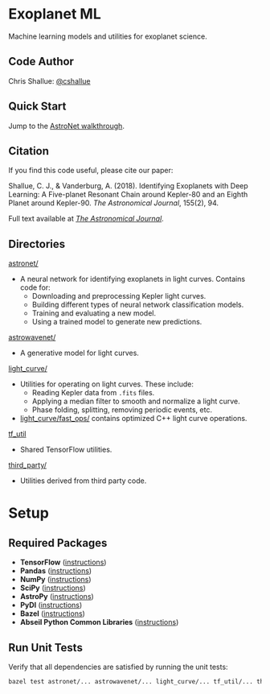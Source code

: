 # Exoplanet ML

Machine learning models and utilities for exoplanet science.

## Code Author

Chris Shallue: [@cshallue](https://github.com/cshallue)

## Quick Start

Jump to the [AstroNet walkthrough](astronet/README.md#walkthrough).

## Citation

If you find this code useful, please cite our paper:

Shallue, C. J., & Vanderburg, A. (2018). Identifying Exoplanets with Deep
Learning: A Five-planet Resonant Chain around Kepler-80 and an Eighth Planet
around Kepler-90. *The Astronomical Journal*, 155(2), 94.

Full text available at [*The Astronomical Journal*](http://iopscience.iop.org/article/10.3847/1538-3881/aa9e09/meta).

## Directories

[astronet/](astronet/)

* A neural network for identifying exoplanets in light curves. Contains code for:
  * Downloading and preprocessing Kepler light curves.
  * Building different types of neural network classification models.
  * Training and evaluating a new model.
  * Using a trained model to generate new predictions.

[astrowavenet/](astrowavenet/)

* A generative model for light curves.

[light_curve/](light_curve)

* Utilities for operating on light curves. These include:
  * Reading Kepler data from `.fits` files.
  * Applying a median filter to smooth and normalize a light curve.
  * Phase folding, splitting, removing periodic events, etc.
* [light_curve/fast_ops/](light_curve/fast_ops) contains optimized C++ light
curve operations.

[tf_util](tf_util)

* Shared TensorFlow utilities.

[third_party/](third_party/)

* Utilities derived from third party code.


# Setup

## Required Packages

* **TensorFlow** ([instructions](https://www.tensorflow.org/install/))
* **Pandas** ([instructions](http://pandas.pydata.org/pandas-docs/stable/install.html))
* **NumPy** ([instructions](https://docs.scipy.org/doc/numpy/user/install.html))
* **SciPy** ([instructions](https://scipy.org/install.html))
* **AstroPy** ([instructions](http://www.astropy.org/))
* **PyDl** ([instructions](https://pypi.python.org/pypi/pydl))
* **Bazel** ([instructions](https://docs.bazel.build/versions/master/install.html))
* **Abseil Python Common Libraries** ([instructions](https://github.com/abseil/abseil-py))

## Run Unit Tests

Verify that all dependencies are satisfied by running the unit tests:

```bash
bazel test astronet/... astrowavenet/... light_curve/... tf_util/... third_party/...
```

